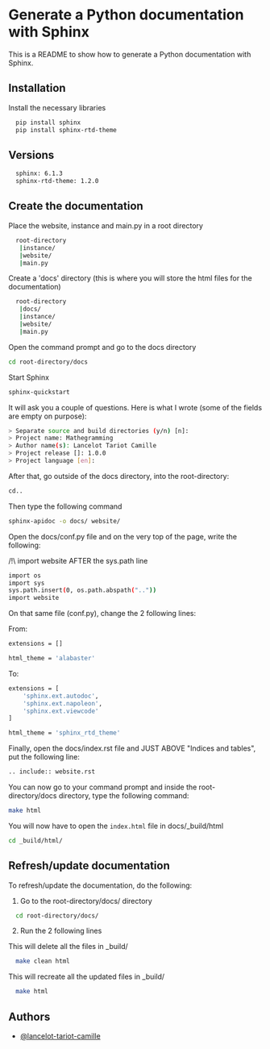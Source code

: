 
# Generate a Python documentation with Sphinx

This is a README to show how to generate a Python documentation with Sphinx.
## Installation

Install the necessary libraries

```bash
  pip install sphinx
  pip install sphinx-rtd-theme
```

## Versions

```bash
  sphinx: 6.1.3
  sphinx-rtd-theme: 1.2.0
```

## Create the documentation

Place the website, instance and main.py in a root directory


```bash
  root-directory
   |instance/
   |website/
   |main.py
```

Create a 'docs' directory (this is where you will store the html files for the documentation)

```bash
  root-directory
   |docs/
   |instance/
   |website/
   |main.py
```

Open the command prompt and go to the docs directory 

```bash
cd root-directory/docs
```

Start Sphinx

```bash
sphinx-quickstart
```

It will ask you a couple of questions. Here is what I wrote (some of the fields are empty on purpose):

```bash
> Separate source and build directories (y/n) [n]:
> Project name: Mathegramming
> Author name(s): Lancelot Tariot Camille
> Project release []: 1.0.0
> Project language [en]:
```

After that, go outside of the docs directory, into the root-directory:

```bash
cd..
```

Then type the following command
```bash
sphinx-apidoc -o docs/ website/
```


Open the  docs/conf.py file and on the very top of the page, write the following:

/!\ import website AFTER the sys.path line

```bash
import os
import sys
sys.path.insert(0, os.path.abspath(".."))
import website
```


On that same file (conf.py), change the 2 following lines:

From:
```bash
extensions = []
```
```bash
html_theme = 'alabaster'
```
To:
```bash
extensions = [
    'sphinx.ext.autodoc',
    'sphinx.ext.napoleon',
    'sphinx.ext.viewcode'
]
```
```bash
html_theme = 'sphinx_rtd_theme'
```


Finally, open the docs/index.rst file and JUST ABOVE "Indices and tables", put the following line:
```bash
.. include:: website.rst
```

You can now go to your command prompt and inside the root-directory/docs directory, type the following command:

```bash
make html
```

You will now have to open the ```index.html``` file in docs/_build/html

```bash
cd _build/html/
```

## Refresh/update documentation

To refresh/update the documentation, do the following:

1. Go to the root-directory/docs/ directory


```bash
  cd root-directory/docs/
```

2. Run the 2 following lines

This will delete all the files in _build/
```bash
  make clean html
```
This will recreate all the updated files in _build/
```bash
  make html
```


## Authors

- [@lancelot-tariot-camille](https://gitlab.com/lancelot.tariot.camille)

